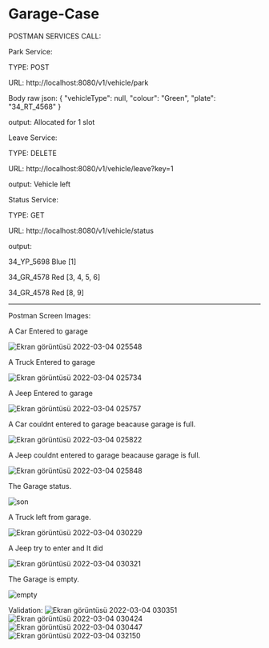 # Garage-Case

POSTMAN SERVICES CALL:

Park Service:

TYPE: POST

URL: http://localhost:8080/v1/vehicle/park 

Body raw json: 
{
    "vehicleType":  null,
    "colour": "Green",
    "plate": "34_RT_4568"
}

output: Allocated for 1 slot


Leave Service:

TYPE: DELETE

URL: http://localhost:8080/v1/vehicle/leave?key=1

output: Vehicle left


Status Service:

TYPE: GET

URL: http://localhost:8080/v1/vehicle/status

output:

34_YP_5698 Blue [1]

34_GR_4578 Red [3, 4, 5, 6]

34_GR_4578 Red [8, 9]







------------------------------------------------------------------------------------------------------------------------------------------
Postman Screen Images:

A Car Entered to garage

![Ekran görüntüsü 2022-03-04 025548](https://user-images.githubusercontent.com/73203384/156674211-f96e4ee4-c6ba-4e4d-bfc7-0fcdaca80788.png)




A Truck Entered to garage

![Ekran görüntüsü 2022-03-04 025734](https://user-images.githubusercontent.com/73203384/156674214-d9a55bcb-d8a7-40a6-b5ed-b26abc16a98f.png)




A Jeep Entered to garage

![Ekran görüntüsü 2022-03-04 025757](https://user-images.githubusercontent.com/73203384/156674215-93064864-f323-4af4-a166-90478b2e5563.png)



A Car couldnt entered to garage beacause garage is full.

![Ekran görüntüsü 2022-03-04 025822](https://user-images.githubusercontent.com/73203384/156674216-4da7f303-448d-489c-a6e0-6b77831c53ae.png)


A Jeep couldnt entered to garage beacause garage is full.

![Ekran görüntüsü 2022-03-04 025848](https://user-images.githubusercontent.com/73203384/156674217-4b26147c-dc2d-45ff-84dd-a834965c0eb3.png)


The Garage status.

![son](https://user-images.githubusercontent.com/73203384/156675992-846ca915-5f04-4976-97cc-fb483ff76f8c.png)



A Truck left from garage.

![Ekran görüntüsü 2022-03-04 030229](https://user-images.githubusercontent.com/73203384/156674220-d703b7d1-9606-4a6d-9cca-9580dca5497d.png)



A Jeep try to enter and It did

![Ekran görüntüsü 2022-03-04 030321](https://user-images.githubusercontent.com/73203384/156674221-d9cd2976-1402-4eb5-a6f7-309af7dd1e07.png)


The Garage is empty.

![empty](https://user-images.githubusercontent.com/73203384/156712322-c568c36c-5f0e-4d8a-a2b6-6dda28f74638.png)




Validation:
![Ekran görüntüsü 2022-03-04 030351](https://user-images.githubusercontent.com/73203384/156674223-581faa29-5be1-4564-9eb5-8771218ab025.png)
![Ekran görüntüsü 2022-03-04 030424](https://user-images.githubusercontent.com/73203384/156674224-85a4e755-a163-4069-aabb-706f65d0e77a.png)
![Ekran görüntüsü 2022-03-04 030447](https://user-images.githubusercontent.com/73203384/156674226-7921a894-bc49-4a7e-9f1b-35716145fd0e.png)
![Ekran görüntüsü 2022-03-04 032150](https://user-images.githubusercontent.com/73203384/156675422-55dcf7d4-77fd-4a45-b8a3-57ef471f078d.png)

